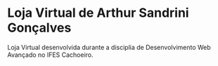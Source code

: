 # Loja Virtual de Arthur Sandrini Gonçalves

Loja Virtual desenvolvida durante a disciplia de Desenvolvimento Web Avançado no IFES Cachoeiro.